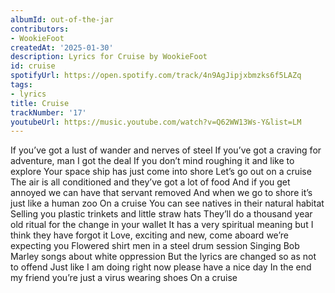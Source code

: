 ```yaml
---
albumId: out-of-the-jar
contributors:
- WookieFoot
createdAt: '2025-01-30'
description: Lyrics for Cruise by WookieFoot
id: cruise
spotifyUrl: https://open.spotify.com/track/4n9AgJipjxbmzks6f5LAZq
tags:
- lyrics
title: Cruise
trackNumber: '17'
youtubeUrl: https://music.youtube.com/watch?v=Q62WW13Ws-Y&list=LM
---
```


If you’ve got a lust of wander
and nerves of steel
If you’ve got a craving for adventure,
man I got the deal
If you don’t mind roughing it
and like to explore
Your space ship has just
come into shore
Let’s go out on a cruise
The air is all conditioned and
they’ve got a lot of food
And if you get annoyed we can
have that servant removed
And when we go to shore it’s
just like a human zoo
On a cruise
You can see natives in their
natural habitat
Selling you plastic trinkets
and little straw hats
They’ll do a thousand year old ritual
for the change in your wallet
It has a very spiritual meaning but
I think they have forgot it
Love, exciting and new, come aboard
we’re expecting you
Flowered shirt men
in a steel drum session
Singing Bob Marley songs
about white oppression
But the lyrics are changed
so as not to offend
Just like I am doing right now
please have a nice day
In the end my friend
you’re just a virus wearing shoes
On a cruise